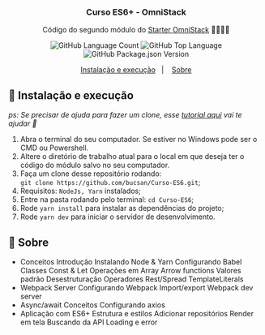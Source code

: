 <h3 align="center">
  Curso ES6+ - OmniStack
</h3>

<p align="center">Código do segundo módulo do <a href="https://rocketseat.com.br/starter/curso-gratuito-javascript-es6">Starter OmniStack</a> 🚀👨🏻‍🚀</p>

<p align="center">
  <img alt="GitHub Language Count" src="https://img.shields.io/github/languages/count/bucsan/Curso-ES6" />

  <img alt="GitHub Top Language" src="https://img.shields.io/github/languages/top/bucsan/Curso-ES6" />

  <img alt="GitHub Package.json Version" src="https://img.shields.io/github/package-json/v/bucsan/Curso-ES6" />
</p>

<p align="center">
  <a href="#-instalacao-e-execução">Instalação e execução</a>&nbsp;&nbsp;&nbsp;|&nbsp;&nbsp;&nbsp;
  <a href="#-sobre">Sobre</a>
</p>

## 🚀 Instalação e execução

_ps: Se precisar de ajuda para fazer um clone, esse [tutorial aqui](https://help.github.com/pt/github/creating-cloning-and-archiving-repositories/cloning-a-repository) vai te ajudar 💖_

1. Abra o terminal do seu computador. Se estiver no Windows pode ser o CMD ou Powershell.
2. Altere o diretório de trabalho atual para o local em que deseja ter o código do módulo salvo no seu computador.
3. Faça um clone desse repositório rodando: <br> `git clone https://github.com/bucsan/Curso-ES6.git`;
4. Requisitos: `NodeJs, Yarn` instalados;
5. Entre na pasta rodando pelo terminal: `cd Curso-ES6`;
6. Rode `yarn install` para instalar as dependências do projeto;
7. Rode `yarn dev` para iniciar o servidor de desenvolvimento.

## 🤔 Sobre

- Conceitos
		Introdução
		Instalando Node & Yarn
		Configurando Babel
		Classes
		Const & Let
		Operações em Array
		Arrow functions
		Valores padrão
		Desestruturação
		Operadores Rest/Spread
		TemplateLiterals
- Webpack Server
		Configurando Webpack
		Import/export
		Webpack dev server
- Async/await
		Conceitos
		Configurando axios
- Aplicação com ES6+
		Estrutura e estilos
		Adicionar repositórios
		Render em tela
		Buscando da API
		Loading e error

